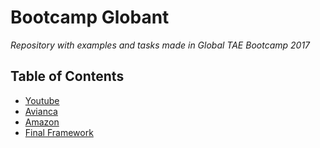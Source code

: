 
# Bootcamp Globant

*Repository with examples and tasks made in Global TAE Bootcamp 2017*

## Table of Contents

 - [Youtube](https://github.com/ccparram/bootcamp-globant/tree/youtubeTesting)
 - [Avianca](https://github.com/ccparram/bootcamp-globant/tree/aviancaTesting)
 - [Amazon](https://github.com/ccparram/bootcamp-globant/tree/amazonTestingChrome)
 - [Final Framework](https://github.com/ccparram/bootcamp-globant/tree/finalFramework)
 
 
